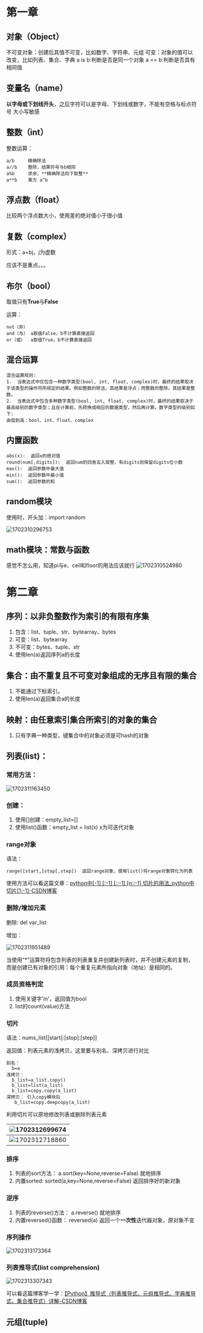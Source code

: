 # 第一章

## 对象（Object）

不可变对象：创建后其值不可变，比如数字、字符串、元组
可变：对象的值可以改变，比如列表、集合、字典
a is b:判断是否是同一个对象
a == b:判断是否具有相同值

## 变量名（name）

**以字母或下划线开头**，之后字符可以是字母、下划线或数字，不能有空格与标点符号
大小写敏感

## 整数（int）

整数运算：

```
a/b     精确除法
a//b    整除，结果符号与b相同
a%b     求余，**精确除法向下取整**
a**b    乘方 a^b
```

## 浮点数（float）

比较两个浮点数大小，使用差的绝对值小于很小值

## 复数（complex）

形式：a+bj，j为虚数

应该不是重点。。。

## 布尔（bool）

取值只有**True**与**False**

运算：

```
not（非）
and（与） a取值False，b不计算直接返回
or（或）  a取值True，b不计算直接返回
```

## 混合运算

```
混合运算规则:
1.  当表达式中仅包含一种数字类型(bool, int, float, complex)时，最终的结果取决于该类型的操作符所规定的结果。例如整数的除法，其结果是浮点；而整数的整除，其结果是整数。
2.  当表达式中包含多种数字类型(bool, int, float, complex)时，最终的结果取决于最高级别的数字类型；且在计算前，先转换成相应的数据类型，然后再计算。数字类型的级别如下:
由低到高：bool、int、float、complex
```

## 内置函数

```
abs(x):  返回x的绝对值
round(num[,digits]):  返回num的四舍五入取整，有digits则保留digits位小数
max():  返回参数中最大值
min():  返回参数中最小值
sum():  返回参数的和
```

## random模块

使用时，开头加：import random

![1702310296753](images/python复习/1702310296753.png)

## math模块：常数与函数

感觉不怎么用，知道pi与e、ceil和floor的用法应该就行
![1702310524980](images/python复习/1702310524980.png)

# 第二章

## 序列：以非负整数作为索引的有限有序集

1. 包含：list、tuple、str、bytearray、bytes
2. 可变：list、bytearray
3. 不可变：bytes、tuple、str
4. 使用len(a)返回序列a的长度

## 集合：由不重复且不可变对象组成的无序且有限的集合

1. 不能通过下标索引。
2. 使用len(a)返回集合a的长度

## 映射：由任意索引集合所索引的对象的集合

1. 只有字典一种类型，键集合中的对象必须是可hash的对象

## 列表(list)：

### 常用方法：

![1702311163450](images/python复习/1702311163450.png)

### 创建：

1. 使用[]创建：empty_list=[]
2. 使用list()函数：empty_list = list(x)  x为可迭代对象

### range对象

语法：

```
range([start,]stop[,step])  返回range对象，使用list()将range对象转化为列表
```

使用方法可以看这篇文章：[python中[-1] [:-1] [::-1] [n::-1] 切片的用法\_python中切片[1:-1]-CSDN博客](https://blog.csdn.net/Vince_ZHU/article/details/107602135)

### 删除/增加元素

删除: del var_list

增加：

![1702311951489](images/python复习/1702311951489.png)

当使用“\*”运算符将包含列表的列表重复并创建新列表时，并不创建元素的复制，而是创建已有对象的引用：每个重复元素所指向对象（地址）是相同的。

### 成员资格判定

1. 使用关键字'in'，返回值为bool
2. list的count(value)方法

### 切片

语法：nums\_list[[start]:[stop]:[step]]

返回值：列表元素的浅拷贝，这里要与别名、深拷贝进行对比

```
别名：
  b=a
浅拷贝：
  b_list=a_list.copy()
  b_list=list(a_list)
  b_list=copy.copy(a_list)
深拷贝： 引入copy模块后
   b_list=copy.deepcopy(a_list)
```

利用切片可以原地修改列表或删除列表元素


| ![1702312699674](images/python复习/1702312699674.png) |
| ----------------------------------------------------- |
| ![1702312718860](images/python复习/1702312718860.png) |

### 排序

1. 列表的sort方法： a.sort(key=None,reverse=False)    就地排序
2. 内置sorted:    sorted(a,key=None,reverse=False)  返回排序好的新对象

### 逆序

1. 列表的reverse()方法：    a.reverse()    就地排序
2. 内置reversed()函数：    reversed(a)    返回一个**一次性**迭代器对象，原对象不变

### 序列操作

![1702313173364](images/python复习/1702313173364.png)

### 列表推导式(list comprehension)

![1702313307343](images/python复习/1702313307343.png)

可以看这篇博客学一学：[【Python】推导式（列表推导式、元组推导式、字典推导式、集合推导式）详解-CSDN博客](https://blog.csdn.net/qq_32727095/article/details/118959610)

## 元组(tuple)

